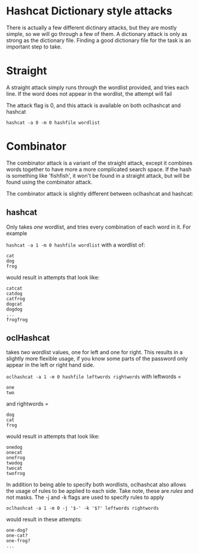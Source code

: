 # Hashcat Dictionary style attacks

There is actually a few different dictinary attacks, but they are mostly
simple, so we will go through a few of them. A dictionary attack is only 
as strong as the dictionary file. Finding a good dictionary file for 
the task is an important step to take.

# Straight

A straight attack simply runs through the wordlist provided, and tries 
each line. If the word does not appear in the wordlist, the attempt will fail

The attack flag is 0, and this attack is available on both oclhashcat and hashcat

```hashcat -a 0 -m 0 hashfile wordlist```

# Combinator

The combinator attack is a variant of the straight attack, except it combines
words together to have more a more complicated search space. If the hash is 
something like 'fishfish', it won't be found in a straight attack, but will be 
found using the combinator attack.

The combinator attack is slightly different between oclhashcat and hashcat:

## hashcat

Only takes _one_ wordlist, and tries every combination of each word in it. For example

```hashcat -a 1 -m 0 hashfile wordlist```
with a wordlist of:
```
cat
dog
frog
```
would result in attempts that look like:
```
catcat
catdog
catfrog
dogcat
dogdog
...
frogfrog
```

## oclHashcat

takes _two_ wordlist values, one for left and one for right. This results 
in a slightly more flexible usage, if you know some parts of the password
only appear in the left or right hand side.

```oclhashcat -a 1 -m 0 hashfile leftwords rightwords```
with leftwords =
```
one
two
```

and rightwords =

```
dog
cat
frog
```

would result in attempts that look like:

```
onedog
onecat
onefrog
twodog
twocat
twofrog
```

In addition to being able to specify both wordlists, oclhashcat also allows
the usage of rules to be applied to each side. Take note, these are _rules_ 
and not masks. The -j and -k flags are used to specify rules to apply

```oclhashcat -a 1 -m 0 -j '$-' -k '$?' leftwords rightwords ```

would result in these attempts:

```
one-dog?
one-cat?
one-frog?
...
```
